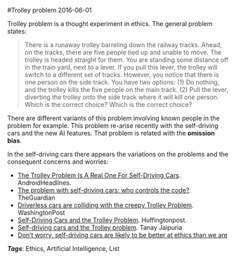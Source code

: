 
#Trolley problem
2016-06-01

Trolley problem is a thought experiment in ethics. The general problem states:

> There is a runaway trolley barreling down the railway tracks. Ahead, on the tracks, there are five people tied up and unable to move. The trolley is headed straight for them. You are standing some distance off in the train yard, next to a lever. If you pull this lever, the trolley will switch to a different set of tracks. However, you notice that there is one person on the side track. You have two options:
> (1) Do nothing, and the trolley kills the five people on the main track.
> (2) Pull the lever, diverting the trolley onto the side track where it will kill one person. Which is the correct choice?
> Which is the correct choice?

There are different variants of this problem involving known people in the problem for example. This problem re-arise recently with the self-driving cars and the new AI features.
That problem is related with the **omission bias**.

In the self-driving cars there appears the variations on the problems and the consequent concerns and worries:
* [The Trolley Problem Is A Real One For Self-Driving Cars](http://www.androidheadlines.com/2016/06/the-trolley-problem-is-a-real-one-for-self-driving-cars.html). AndroidHeadlines.
* [The problem with self-driving cars: who controls the code?](https://www.theguardian.com/technology/2015/dec/23/the-problem-with-self-driving-cars-who-controls-the-code). TheGuardian
* [Driverless cars are colliding with the creepy Trolley Problem](https://www.washingtonpost.com/news/innovations/wp/2015/12/29/will-self-driving-cars-ever-solve-the-famous-and-creepy-trolley-problem/). WashingtonPost
* [Self-Driving Cars and the Trolley Problem](http://www.huffingtonpost.com/tanay-jaipuria/self-driving-cars-and-the-trolley-problem_b_7472560.html). Huffingtonpost.
* [Self-driving cars and the Trolley problem](https://medium.com/@tanayj/self-driving-cars-and-the-trolley-problem-5363b86cb82d#.k8v2fc4h4). Tanay Jaipuria
* [Don’t worry, self-driving cars are likely to be better at ethics than we are](http://www.vox.com/2016/6/13/11896166/self-driving-cars-ethics)

***Tags***: Ethics, Artificial Intelligence, List


